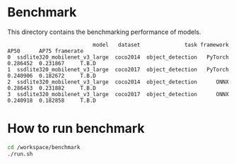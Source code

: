 # Benchmark

This directory contains the benchmarking performance of models.

```
                           model   dataset              task framework      AP50      AP75 framerate
0  ssdlite320_mobilenet_v3_large  coco2014  object_detection   PyTorch  0.286452  0.231867     T.B.D
1  ssdlite320_mobilenet_v3_large  coco2017  object_detection   PyTorch  0.240906  0.182672     T.B.D
2  ssdlite320_mobilenet_v3_large  coco2014  object_detection      ONNX  0.286453  0.231882     T.B.D
3  ssdlite320_mobilenet_v3_large  coco2017  object_detection      ONNX  0.240918  0.182858     T.B.D
```

# How to run benchmark

```bash
cd /workspace/benchmark
./run.sh
```
